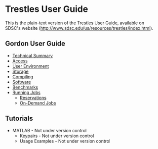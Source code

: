 Trestles User Guide
===================
This is the plain-text version of the Trestles User Guide, available on SDSC's 
website (http://www.sdsc.edu/us/resources/trestles/index.html).  

Gordon User Guide
-----------------
* [Technical Summary](index.md)
* [Access](trestles_system_access.md)
* [User Environment](trestles_environment.md)
* [Storage](trestles_storage.md)
* [Compiling](trestles_compile.md)
* [Software](trestles_software.md)
* [Benchmarks](trestles_benchmarks.md)
* [Running Jobs](trestles_jobs.md)
    * [Reservations](trestles_reservations.md)
    * [On-Demand Jobs](trestles_ondemand.md)

Tutorials
---------
* MATLAB - Not under version control
    * Keypairs - Not under version control
    * Usage Examples - Not under version control

